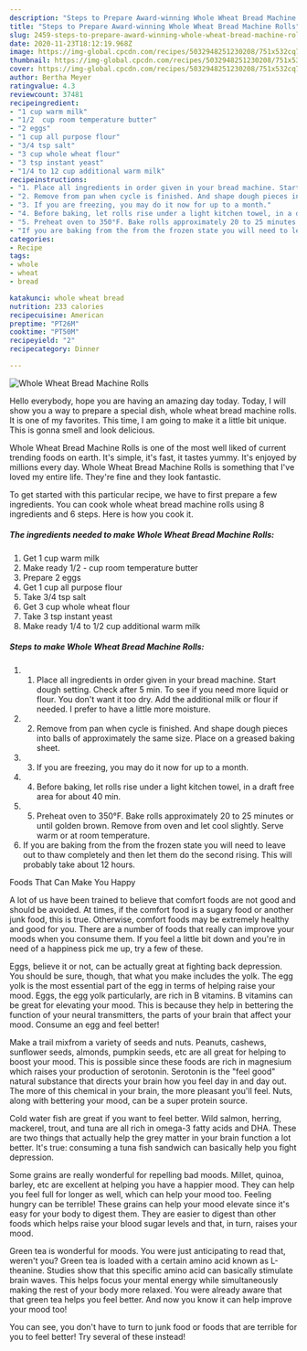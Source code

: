 ```yaml
---
description: "Steps to Prepare Award-winning Whole Wheat Bread Machine Rolls"
title: "Steps to Prepare Award-winning Whole Wheat Bread Machine Rolls"
slug: 2459-steps-to-prepare-award-winning-whole-wheat-bread-machine-rolls
date: 2020-11-23T18:12:19.968Z
image: https://img-global.cpcdn.com/recipes/5032948251230208/751x532cq70/whole-wheat-bread-machine-rolls-recipe-main-photo.jpg
thumbnail: https://img-global.cpcdn.com/recipes/5032948251230208/751x532cq70/whole-wheat-bread-machine-rolls-recipe-main-photo.jpg
cover: https://img-global.cpcdn.com/recipes/5032948251230208/751x532cq70/whole-wheat-bread-machine-rolls-recipe-main-photo.jpg
author: Bertha Meyer
ratingvalue: 4.3
reviewcount: 37481
recipeingredient:
- "1 cup warm milk"
- "1/2  cup room temperature butter"
- "2 eggs"
- "1 cup all purpose flour"
- "3/4 tsp salt"
- "3 cup whole wheat flour"
- "3 tsp instant yeast"
- "1/4 to 12 cup additional warm milk"
recipeinstructions:
- "1. Place all ingredients in order given in your bread machine. Start dough setting. Check after 5 min. To see if you need more liquid or flour. You don&#39;t want it too dry. Add the additional milk or flour if needed. I prefer to have a little more moisture."
- "2. Remove from pan when cycle is finished. And shape dough pieces into balls of approximately the same size. Place on a greased baking sheet."
- "3. If you are freezing, you may do it now for up to a month."
- "4. Before baking, let rolls rise under a light kitchen towel, in a draft free area for about 40 min."
- "5. Preheat oven to 350°F. Bake rolls approximately 20 to 25 minutes or until golden brown. Remove from oven and let cool slightly. Serve warm or at room temperature."
- "If you are baking from the from the frozen state you will need to leave out to thaw completely and then let them do the second rising. This will probably take about 12 hours."
categories:
- Recipe
tags:
- whole
- wheat
- bread

katakunci: whole wheat bread 
nutrition: 233 calories
recipecuisine: American
preptime: "PT26M"
cooktime: "PT50M"
recipeyield: "2"
recipecategory: Dinner

---
```



![Whole Wheat Bread Machine Rolls](https://img-global.cpcdn.com/recipes/5032948251230208/751x532cq70/whole-wheat-bread-machine-rolls-recipe-main-photo.jpg)

Hello everybody, hope you are having an amazing day today. Today, I will show you a way to prepare a special dish, whole wheat bread machine rolls. It is one of my favorites. This time, I am going to make it a little bit unique. This is gonna smell and look delicious.



Whole Wheat Bread Machine Rolls is one of the most well liked of current trending foods on earth. It's simple, it's fast, it tastes yummy. It's enjoyed by millions every day. Whole Wheat Bread Machine Rolls is something that I've loved my entire life. They're fine and they look fantastic.


To get started with this particular recipe, we have to first prepare a few ingredients. You can cook whole wheat bread machine rolls using 8 ingredients and 6 steps. Here is how you cook it.

<!--inarticleads1-->

##### The ingredients needed to make Whole Wheat Bread Machine Rolls:

1. Get 1 cup warm milk
1. Make ready 1/2 - cup room temperature butter
1. Prepare 2 eggs
1. Get 1 cup all purpose flour
1. Take 3/4 tsp salt
1. Get 3 cup whole wheat flour
1. Take 3 tsp instant yeast
1. Make ready 1/4 to 1/2 cup additional warm milk




<!--inarticleads2-->

##### Steps to make Whole Wheat Bread Machine Rolls:

1. 1. Place all ingredients in order given in your bread machine. Start dough setting. Check after 5 min. To see if you need more liquid or flour. You don&#39;t want it too dry. Add the additional milk or flour if needed. I prefer to have a little more moisture.
1. 2. Remove from pan when cycle is finished. And shape dough pieces into balls of approximately the same size. Place on a greased baking sheet.
1. 3. If you are freezing, you may do it now for up to a month.
1. 4. Before baking, let rolls rise under a light kitchen towel, in a draft free area for about 40 min.
1. 5. Preheat oven to 350°F. Bake rolls approximately 20 to 25 minutes or until golden brown. Remove from oven and let cool slightly. Serve warm or at room temperature.
1. If you are baking from the from the frozen state you will need to leave out to thaw completely and then let them do the second rising. This will probably take about 12 hours.




Foods That Can Make You Happy


A lot of us have been trained to believe that comfort foods are not good and should be avoided. At times, if the comfort food is a sugary food or another junk food, this is true. Otherwise, comfort foods may be extremely healthy and good for you. There are a number of foods that really can improve your moods when you consume them. If you feel a little bit down and you're in need of a happiness pick me up, try a few of these.

Eggs, believe it or not, can be actually great at fighting back depression. You should be sure, though, that what you make includes the yolk. The egg yolk is the most essential part of the egg in terms of helping raise your mood. Eggs, the egg yolk particularly, are rich in B vitamins. B vitamins can be great for elevating your mood. This is because they help in bettering the function of your neural transmitters, the parts of your brain that affect your mood. Consume an egg and feel better!

Make a trail mixfrom a variety of seeds and nuts. Peanuts, cashews, sunflower seeds, almonds, pumpkin seeds, etc are all great for helping to boost your mood. This is possible since these foods are rich in magnesium which raises your production of serotonin. Serotonin is the "feel good" natural substance that directs your brain how you feel day in and day out. The more of this chemical in your brain, the more pleasant you'll feel. Nuts, along with bettering your mood, can be a super protein source.

Cold water fish are great if you want to feel better. Wild salmon, herring, mackerel, trout, and tuna are all rich in omega-3 fatty acids and DHA. These are two things that actually help the grey matter in your brain function a lot better. It's true: consuming a tuna fish sandwich can basically help you fight depression. 

Some grains are really wonderful for repelling bad moods. Millet, quinoa, barley, etc are excellent at helping you have a happier mood. They can help you feel full for longer as well, which can help your mood too. Feeling hungry can be terrible! These grains can help your mood elevate since it's easy for your body to digest them. They are easier to digest than other foods which helps raise your blood sugar levels and that, in turn, raises your mood.

Green tea is wonderful for moods. You were just anticipating to read that, weren't you? Green tea is loaded with a certain amino acid known as L-theanine. Studies show that this specific amino acid can basically stimulate brain waves. This helps focus your mental energy while simultaneously making the rest of your body more relaxed. You were already aware that that green tea helps you feel better. And now you know it can help improve your mood too!

You can see, you don't have to turn to junk food or foods that are terrible for you to feel better! Try several of these instead!

